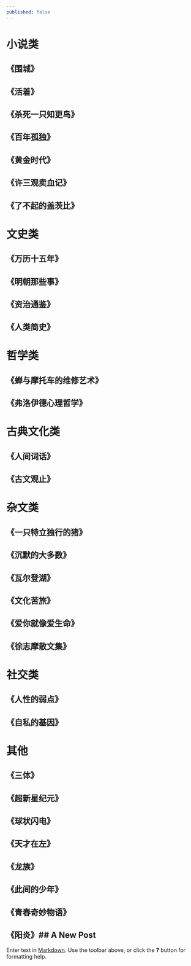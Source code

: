 ```yaml
---
published: false
---
```

# 小说类  
 ## 《围城》  
 ## 《活着》  
 ## 《杀死一只知更鸟》  
 ## 《百年孤独》  
 ## 《黄金时代》  
 ## 《许三观卖血记》  
 ## 《了不起的盖茨比》  
# 文史类
 ## 《万历十五年》  
 ## 《明朝那些事》  
 ## 《资治通鉴》  
 ## 《人类简史》
# 哲学类
 ## 《蝉与摩托车的维修艺术》  
 ## 《弗洛伊德心理哲学》
# 古典文化类  
 ## 《人间词话》
 ## 《古文观止》
# 杂文类
 ## 《一只特立独行的猪》
 ## 《沉默的大多数》
 ## 《瓦尔登湖》
 ## 《文化苦旅》
 ## 《爱你就像爱生命》
 ## 《徐志摩散文集》
# 社交类
 ## 《人性的弱点》
 ## 《自私的基因》
# 其他
 ## 《三体》
 ## 《超新星纪元》
 ## 《球状闪电》
 ## 《天才在左》
 ## 《龙族》
 ## 《此间的少年》
 ## 《青春奇妙物语》
 ## 《阳炎》## A New Post

Enter text in [Markdown](http://daringfireball.net/projects/markdown/). Use the toolbar above, or click the **?** button for formatting help.
